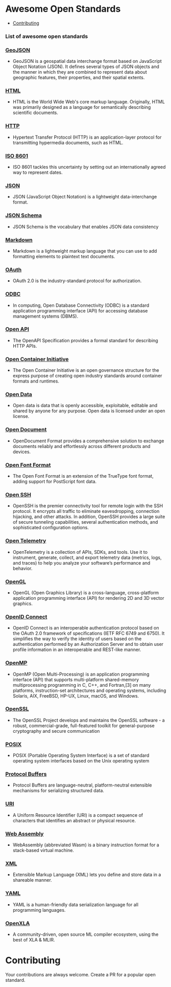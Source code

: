 # Awesome Open Standards

- [Contributing](#contributing)

### List of awesome open standards

### [GeoJSON](https://datatracker.ietf.org/doc/html/rfc7946)
- GeoJSON is a geospatial data interchange format based on JavaScript
   Object Notation (JSON).  It defines several types of JSON objects and
   the manner in which they are combined to represent data about
   geographic features, their properties, and their spatial extents.

### [HTML](https://html.spec.whatwg.org/multipage/)
- HTML is the World Wide Web's core markup language. Originally, HTML was primarily designed as a language for semantically describing scientific documents.

### [HTTP](https://developer.mozilla.org/en-US/docs/Web/HTTP)
- Hypertext Transfer Protocol (HTTP) is an application-layer protocol for transmitting hypermedia documents, such as HTML.

### [ISO 8601](https://www.iso.org/iso-8601-date-and-time-format.html)
- ISO 8601 tackles this uncertainty by setting out an internationally agreed way to represent dates.

### [JSON](https://www.json.org/json-en.html)
- JSON (JavaScript Object Notation) is a lightweight data-interchange format.

### [JSON Schema](https://json-schema.org/)
- JSON Schema is the vocabulary that enables JSON data consistency

### [Markdown](https://www.markdownguide.org/getting-started/)
- Markdown is a lightweight markup language that you can use to add formatting elements to plaintext text documents.

### [OAuth](https://oauth.net/2/)
- OAuth 2.0 is the industry-standard protocol for authorization.

### [ODBC](https://en.wikipedia.org/wiki/Open_Database_Connectivity)
- In computing, Open Database Connectivity (ODBC) is a standard application programming interface (API) for accessing database management systems (DBMS).

### [Open API](https://www.openapis.org/)
- The OpenAPI Specification provides a formal standard for describing HTTP APIs.

### [Open Container Initiative](https://opencontainers.org/)
- The Open Container Initiative is an open governance structure for the express purpose of creating open industry standards around container formats and runtimes.

### [Open Data](https://en.wikipedia.org/wiki/Open_data)
- Open data is data that is openly accessible, exploitable, editable and shared by anyone for any purpose. Open data is licensed under an open license.

### [Open Document](https://opendocumentformat.org/)
- OpenDocument Format provides a comprehensive solution to exchange documents reliably and effortlessly across different products and devices.

### [Open Font Format](https://www.iso.org/standard/52136.html#:~:text=The%20Open%20Font%20Format%20is,or%20CFF%20(PostScript)%20outlines.)
- The Open Font Format is an extension of the TrueType font format, adding support for PostScript font data.

### [Open SSH](https://www.openssh.com/)
- OpenSSH is the premier connectivity tool for remote login with the SSH protocol. It encrypts all traffic to eliminate eavesdropping, connection hijacking, and other attacks. In addition, OpenSSH provides a large suite of secure tunneling capabilities, several authentication methods, and sophisticated configuration options.

### [Open Telemetry](https://opentelemetry.io/)
- OpenTelemetry is a collection of APIs, SDKs, and tools. Use it to instrument, generate, collect, and export telemetry data (metrics, logs, and traces) to help you analyze your software’s performance and behavior.

### [OpenGL](https://www.opengl.org/)
- OpenGL (Open Graphics Library) is a cross-language, cross-platform application programming interface (API) for rendering 2D and 3D vector graphics.

### [OpenID Connect](https://openid.net/developers/how-connect-works/)
- OpenID Connect is an interoperable authentication protocol based on the OAuth 2.0 framework of specifications (IETF RFC 6749 and 6750). It simplifies the way to verify the identity of users based on the authentication performed by an Authorization Server and to obtain user profile information in an interoperable and REST-like manner.

### [OpenMP](https://www.openmp.org/)
- OpenMP (Open Multi-Processing) is an application programming interface (API) that supports multi-platform shared-memory multiprocessing programming in C, C++, and Fortran,[3] on many platforms, instruction-set architectures and operating systems, including Solaris, AIX, FreeBSD, HP-UX, Linux, macOS, and Windows. 

### [OpenSSL](https://www.openssl.org/)
- The OpenSSL Project develops and maintains the OpenSSL software - a robust, commercial-grade, full-featured toolkit for general-purpose cryptography and secure communication

### [POSIX](https://www.linux.org/)
- POSIX (Portable Operating System Interface) is a set of standard operating system interfaces based on the Unix operating system

### [Protocol Buffers](https://protobuf.dev/)
- Protocol Buffers are language-neutral, platform-neutral extensible mechanisms for serializing structured data.

### [URI](https://datatracker.ietf.org/doc/html/rfc3986)
- A Uniform Resource Identifier (URI) is a compact sequence of characters that identifies an abstract or physical resource. 

### [Web Assembly](https://webassembly.org/)
- WebAssembly (abbreviated Wasm) is a binary instruction format for a stack-based virtual machine.

### [XML](https://aws.amazon.com/what-is/xml/)
- Extensible Markup Language (XML) lets you define and store data in a shareable manner.

### [YAML](https://yaml.org/)
- YAML is a human-friendly data serialization language for all programming languages.

### [OpenXLA](https://github.com/openxla)
- A community-driven, open source ML compiler ecosystem, using the best of XLA & MLIR.

# Contributing

Your contributions are always welcome. Create a PR for a popular open standard.
